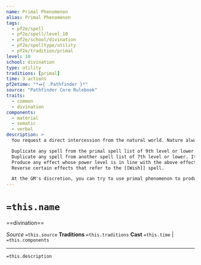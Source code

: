 ```yaml
---
name: Primal Phenomenon
alias: Primal Phenomenon
tags:
  - pf2e/spell
  - pf2e/spell/level_10
  - pf2e/school/divination
  - pf2e/spelltype/utility
  - pf2e/tradition/primal
level: 10
school: divination
type: utility
traditions: [primal]
time: 3 actions
pf2etime: "*⬽{ .Pathfinder }*"
source: "Pathfinder Core Rulebook"
traits:
  - common
  - divination
components:
  - material
  - somatic
  - verbal
description: >
  You request a direct intercession from the natural world. Nature always refuses unnatural requests and might grant a different request (potentially more powerful or better fitting its character) than the one you asked for. A primal phenomenon spell can do any of the following things.

  Duplicate any spell from the primal spell list of 9th level or lower to which you have access.
  Duplicate any spell from another spell list of 7th level or lower. It must be common or you must have access.
  Produce any effect whose power level is in line with the above effects.
  Reverse certain effects that refer to the [[Wish]] spell.

  At the GM's discretion, you can try to use primal phenomenon to produce greater effects than these, but doing so may be dangerous, or the spell may have only a partial effect.
---
```

# `=this.name`
==divination==

*Source* `=this.source`
**Traditions** `=this.traditions`
**Cast** `=this.time` | `=this.components`

***
`=this.description`